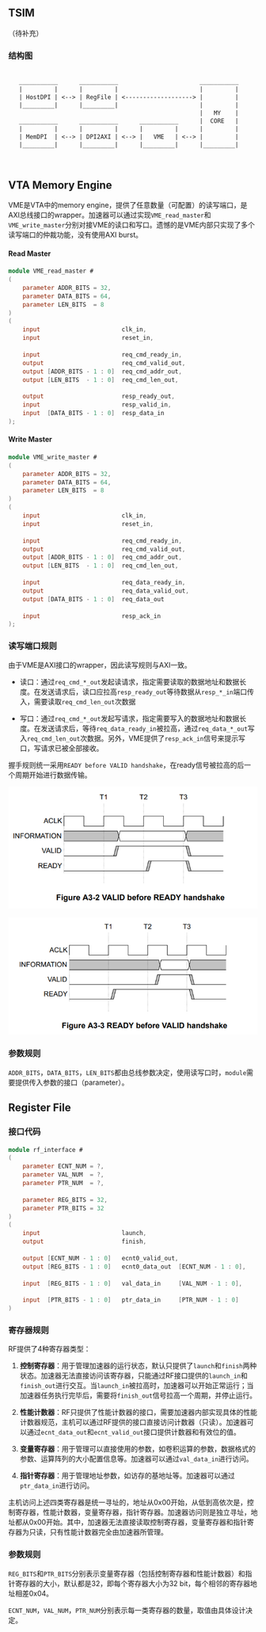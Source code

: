 ## TSIM

（待补充）

### 结构图

``` 
  
   ___________      ___________                       ___________
   |         |      |         |                       |         |
   | HostDPI | <--> | RegFile | <-------------------> |         |
   |_________|      |_________|                       |         |
                                                      |   MY    |
   ___________      ___________      ___________      |  CORE   |
   |         |      |         |      |         |      |         |
   | MemDPI  | <--> | DPI2AXI | <--> |   VME   | <--> |         |
   |_________|      |_________|      |_________|      |_________|
                                                      
  
```



## VTA Memory Engine

VME是VTA中的memory engine，提供了任意数量（可配置）的读写端口，是AXI总线接口的wrapper。加速器可以通过实现`VME_read_master`和`VME_write_master`分别对接VME的读口和写口。遗憾的是VME内部只实现了多个读写端口的仲裁功能，没有使用AXI burst。

#### Read Master

``` verilog
module VME_read_master #
(
    parameter ADDR_BITS = 32,
    parameter DATA_BITS = 64,
    parameter LEN_BITS 	= 8
)
(
    input                       clk_in,
    input                       reset_in,
    
    input                       req_cmd_ready_in,
    output                      req_cmd_valid_out,
    output [ADDR_BITS - 1 : 0] 	req_cmd_addr_out,
    output [LEN_BITS  - 1 : 0]	req_cmd_len_out,

    output                      resp_ready_out,
    input                       resp_valid_in,
    input  [DATA_BITS - 1 : 0]	resp_data_in
);
```

#### Write Master

``` verilog 
module VME_write_master #
(
    parameter ADDR_BITS = 32,
    parameter DATA_BITS = 64,
    parameter LEN_BITS 	= 8
)
(
    input                       clk_in,
    input                       reset_in,
    
    input                       req_cmd_ready_in,
    output                      req_cmd_valid_out,
    output [ADDR_BITS - 1 : 0]  req_cmd_addr_out,
    output [LEN_BITS  - 1 : 0]  req_cmd_len_out,

    input                       req_data_ready_in,
    output                      req_data_valid_out,
    output [DATA_BITS - 1 : 0]  req_data_out
    
    input                       resp_ack_in
);
```

### 读写端口规则

由于VME是AXI接口的wrapper，因此读写规则与AXI一致。

* 读口：通过`req_cmd_*_out`发起读请求，指定需要读取的数据地址和数据长度。在发送请求后，读口应拉高`resp_ready_out`等待数据从`resp_*_in`端口传入，需要读取`req_cmd_len_out`次数据

* 写口：通过`req_cmd_*_out`发起写请求，指定需要写入的数据地址和数据长度。在发送请求后，等待`req_data_ready_in`被拉高，通过`req_data_*_out`写入`req_cmd_len_out`次数据。另外，VME提供了`resp_ack_in`信号来提示写口，写请求已被全部接收。

握手规则统一采用`READY before VALID handshake`，在ready信号被拉高的后一个周期开始进行数据传输。

![image-20191212175500168](image/image-20191212175500168.png)

![image-20191212175621900](image/image-20191212175621900.png)

### 参数规则

`ADDR_BITS`，`DATA_BITS`，`LEN_BITS`都由总线参数决定，使用读写口时，`module`需要提供传入参数的接口（parameter）。

## Register File

### 接口代码

``` verilog
module rf_interface #
(
    parameter ECNT_NUM = ?,
    parameter VAL_NUM  = ?,
    parameter PTR_NUM  = ?,
    
    parameter REG_BITS = 32,
    parameter PTR_BITS = 32
)
(
    input                       launch,
    output                      finish,

    output [ECNT_NUM - 1 : 0]   ecnt0_valid_out,
    output [REG_BITS - 1 : 0]   ecnt0_data_out  [ECNT_NUM - 1 : 0],
    
    input  [REG_BITS - 1 : 0]   val_data_in     [VAL_NUM - 1 : 0],
    
    input  [PTR_BITS - 1 : 0]   ptr_data_in     [PTR_NUM - 1 : 0]
)
```

### 寄存器规则

RF提供了4种寄存器类型：

1. **控制寄存器**：用于管理加速器的运行状态，默认只提供了`launch`和`finish`两种状态。加速器无法直接访问该寄存器，只能通过RF接口提供的`launch_in`和`finish_out`进行交互。当`launch_in`被拉高时，加速器可以开始正常运行；当加速器任务执行完毕后，需要将`finish_out`信号拉高一个周期，并停止运行。

2. **性能计数器**：RF只提供了性能计数器的接口，需要加速器内部实现具体的性能计数器规范，主机可以通过RF提供的接口直接访问计数器（只读）。加速器可以通过`ecnt_data_out`和`ecnt_valid_out`接口提供计数器和有效位的值。

3. **变量寄存器**：用于管理可以直接使用的参数，如卷积运算的参数，数据格式的参数、运算阵列的大小配置信息等。加速器可以通过`val_data_in`进行访问。  

4. **指针寄存器**：用于管理地址参数，如访存的基地址等。加速器可以通过`ptr_data_in`进行访问。

主机访问上述四类寄存器是统一寻址的，地址从0x00开始，从低到高依次是，控制寄存器，性能计数器，变量寄存器，指针寄存器。加速器访问则是独立寻址，地址都从0x00开始。其中，加速器无法直接读取控制寄存器，变量寄存器和指针寄存器为只读，只有性能计数器完全由加速器所管理。

### 参数规则

`REG_BITS`和`PTR_BITS`分别表示变量寄存器（包括控制寄存器和性能计数器）和指针寄存器的大小，默认都是32，即每个寄存器大小为32 bit，每个相邻的寄存器地址相差0x04。

`ECNT_NUM`，`VAL_NUM`，`PTR_NUM`分别表示每一类寄存器的数量，取值由具体设计决定。